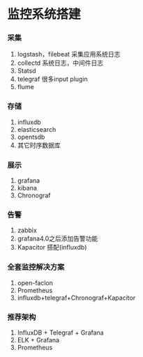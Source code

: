 # 监控系统搭建

### 采集

1. logstash，filebeat 采集应用系统日志
2. collectd 系统日志，中间件日志
3. Statsd
4. telegraf 很多input plugin
5. flume

### 存储

1. influxdb
2. elasticsearch
3. opentsdb
4. 其它时序数据库

### 展示

1. grafana
2. kibana
3. Chronograf

### 告警

1. zabbix
2. grafana4.0之后添加告警功能
3. Kapacitor 搭配(influxdb)

### 全套监控解决方案

1. open-faclon
2. Prometheus
3. influxdb+telegraf+Chronograf+Kapacitor

### 推荐架构

1. InfluxDB + Telegraf + Grafana
2. ELK + Grafana
3. Prometheus